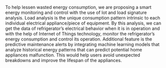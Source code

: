 To help lessen wasted energy consumption, we are proposing a smart energy monitoring and control with the use of Iot and load signature analysis. Load analysis is the unique consumption pattern intrinsic to each individual electrical appliance/piece of equipment. By this analysis, we can get  the data of refrigerator’s electrical behavior when it is in operation and with the help of Internet of Things technology, monitor the refrigerator’s energy consumption and control its operation. Additional feature is the predictive maintenance alerts by integrating machine learning models that analyze historical energy patterns that can predict potential home appliances malfunction. This would help users avoid unexpected breakdowns and improve the lifespan of the appliances.


